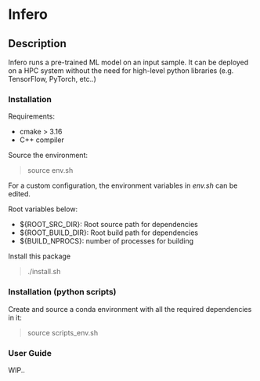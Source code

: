 # Infero

## Description
Infero runs a pre-trained ML model on an input sample. It can be deployed 
on a HPC system without the need for high-level python libraries 
(e.g. TensorFlow, PyTorch, etc..)

### Installation
Requirements:
  - cmake > 3.16
  - C++ compiler

Source the environment:
> source env.sh

For a custom configuration, the environment 
variables in *env.sh* can be edited. 

Root variables below:

 - ${ROOT_SRC_DIR}: Root source path for dependencies
 - ${ROOT_BUILD_DIR}: Root build path for dependencies
 - ${BUILD_NPROCS}: number of processes for building

Install this package
> ./install.sh

### Installation (python scripts)
Create and source a conda environment with all the required 
dependencies in it:

> source scripts_env.sh

### User Guide
WIP..

